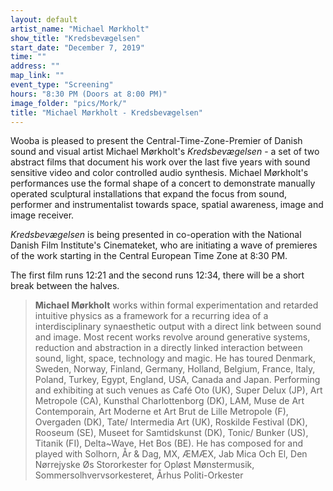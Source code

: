 ```yaml
---
layout: default
artist_name: "Michael Mørkholt"
show_title: "Kredsbevægelsen"
start_date: "December 7, 2019"
time: ""
address: ""
map_link: ""
event_type: "Screening"
hours: "8:30 PM (Doors at 8:00 PM)"
image_folder: "pics/Mork/"
title: "Michael Mørkholt - Kredsbevægelsen"
---
```


Wooba is pleased to present the Central-Time-Zone-Premier of Danish sound and visual artist Michael Mørkholt's *Kredsbevægelsen* -  a set of two abstract films that document his work over the last five years with sound sensitive video and color controlled audio synthesis. Michael Mørkholt's performances use the formal shape of a concert to demonstrate manually operated sculptural installations that expand the focus from sound, performer and instrumentalist towards space, spatial awareness, image and image receiver.

*Kredsbevægelsen* is being presented in co-operation with the National Danish Film Institute's Cinemateket, who are initiating a wave of premieres of the work starting in the Central European Time Zone at 8:30 PM.

The first film runs 12:21 and the second runs 12:34, there will be a short break between the halves. 

<!-- Mineral water will be served.  -->

<!-- For <a href="http://solhorn.dk/kredsbevaegelsen/">more info</a> see Michael's website about the project. [http://solhorn.dk/kredsbevaegelsen/](http://solhorn.dk/kredsbevaegelsen/) -->

> **Michael Mørkholt** works within formal experimentation and retarded intuitive physics as a framework for a recurring idea of a interdisciplinary synaesthetic output with a direct link between sound and image.
>Most recent works revolve around generative systems, reduction and abstraction in a directly linked interaction between sound, light, space, technology and magic. He has toured Denmark, Sweden, Norway, Finland, Germany, Holland, Belgium, France, Italy, Poland, Turkey, Egypt, England, USA, Canada and Japan. Performing and exhibiting at such venues as Café Oto (UK), Super Delux (JP), Art Metropole (CA), Kunsthal Charlottenborg (DK), LAM, Muse de Art Contemporain, Art Moderne et Art Brut de Lille Metropole (F), Overgaden (DK), Tate/ Intermedia Art (UK), Roskilde Festival (DK), Rooseum (SE), Museet for Samtidskunst (DK), Tonic/ Bunker (US), Titanik (FI), Delta~Wave, Het Bos (BE). He has composed for and played with Solhorn, År & Dag, MX, ÆMÆX, Jab Mica Och El, Den Nørrejyske Øs Stororkester for Opløst Mønstermusik, Sommersolhvervsorkesteret, Århus Politi-Orkester 
